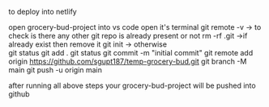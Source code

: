 to deploy into netlify 

open grocery-bud-project into vs code 
open it's terminal 
git remote -v -> to check is there any other git repo is already present or not 
rm -rf .git   ->if already exist then remove it 
git init      -> otherwise  
git status 
git add .
git status
git commit -m "initial commit"
git remote add origin https://github.com/sgupt187/temp-grocery-bud.git
git branch -M main
git push -u origin main

after running all above steps your grocery-bud-project will be pushed into github 
